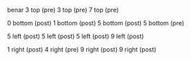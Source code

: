 benar
3 top (pre)
3 top (pre)
7 top (pre)

0 bottom (post)
1 bottom (post)
5 bottom (post)
5 bottom (pre)

5 left (post)
5 left (post)
5 left (post)
9 left (post)

1 right (post)
4 right (pre)
9 right (post)
9 right (post)